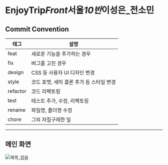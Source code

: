 # EnjoyTrip*Front*서울*10반*이성은\_전소민

## Commit Convention

| 태그     | 설명                                     |
| -------- | ---------------------------------------- |
| feat     | 새로운 기능을 추가하는 경우              |
| fix      | 버그를 고친 경우                         |
| design   | CSS 등 사용자 UI 디자인 변경             |
| style    | 코드 포맷, 세미 콜론 추가 등 스타일 변경 |
| refactor | 코드 리팩토링                            |
| test     | 테스트 추가, 수정, 리팩토링              |
| rename   | 파일명, 폴더명 수정                      |
| chore    | 그외 자질구레한 일                       |

---

## 메인 화면
![제목_없음](/uploads/51ad4d894afc2b9e288c9772a3f8498a/제목_없음.jpg)
